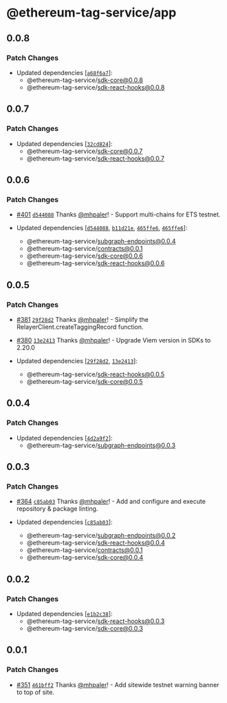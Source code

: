 # @ethereum-tag-service/app

## 0.0.8

### Patch Changes

- Updated dependencies [[`a68f6a7`](https://github.com/ethereum-tag-service/ets/commit/a68f6a70a1616c1e75e5df6e2ee4e3c546620d82)]:
  - @ethereum-tag-service/sdk-core@0.0.8
  - @ethereum-tag-service/sdk-react-hooks@0.0.8

## 0.0.7

### Patch Changes

- Updated dependencies [[`32cd824`](https://github.com/ethereum-tag-service/ets/commit/32cd82415e907e6d143281e2d9b5436d5a44fb1c)]:
  - @ethereum-tag-service/sdk-core@0.0.7
  - @ethereum-tag-service/sdk-react-hooks@0.0.7

## 0.0.6

### Patch Changes

- [#401](https://github.com/ethereum-tag-service/ets/pull/401) [`d544088`](https://github.com/ethereum-tag-service/ets/commit/d544088664ac78424d290ee417c85dd9bf205749) Thanks [@mhpaler](https://github.com/mhpaler)! - Support multi-chains for ETS testnet.

- Updated dependencies [[`d544088`](https://github.com/ethereum-tag-service/ets/commit/d544088664ac78424d290ee417c85dd9bf205749), [`b11d21e`](https://github.com/ethereum-tag-service/ets/commit/b11d21ea8ede9938442165da29550dfef405a658), [`465ffe6`](https://github.com/ethereum-tag-service/ets/commit/465ffe6a5d99a469e770d5118e231eccf3faa86f), [`465ffe6`](https://github.com/ethereum-tag-service/ets/commit/465ffe6a5d99a469e770d5118e231eccf3faa86f)]:
  - @ethereum-tag-service/subgraph-endpoints@0.0.4
  - @ethereum-tag-service/contracts@0.0.1
  - @ethereum-tag-service/sdk-core@0.0.6
  - @ethereum-tag-service/sdk-react-hooks@0.0.6

## 0.0.5

### Patch Changes

- [#381](https://github.com/ethereum-tag-service/ets/pull/381) [`29f28d2`](https://github.com/ethereum-tag-service/ets/commit/29f28d22ffdf412156afe76f1acc08aa72d5ce00) Thanks [@mhpaler](https://github.com/mhpaler)! - Simplify the RelayerClient.createTaggingRecord function.

- [#380](https://github.com/ethereum-tag-service/ets/pull/380) [`13e2413`](https://github.com/ethereum-tag-service/ets/commit/13e24136e3eae44404e3655c5a826465736452d0) Thanks [@mhpaler](https://github.com/mhpaler)! - Upgrade Viem version in SDKs to 2.20.0

- Updated dependencies [[`29f28d2`](https://github.com/ethereum-tag-service/ets/commit/29f28d22ffdf412156afe76f1acc08aa72d5ce00), [`13e2413`](https://github.com/ethereum-tag-service/ets/commit/13e24136e3eae44404e3655c5a826465736452d0)]:
  - @ethereum-tag-service/sdk-react-hooks@0.0.5
  - @ethereum-tag-service/sdk-core@0.0.5

## 0.0.4

### Patch Changes

- Updated dependencies [[`4d2a9f2`](https://github.com/ethereum-tag-service/ets/commit/4d2a9f27ab59017b87294573ebc5f5f5a08d22f7)]:
  - @ethereum-tag-service/subgraph-endpoints@0.0.3

## 0.0.3

### Patch Changes

- [#364](https://github.com/ethereum-tag-service/ets/pull/364) [`c85ab03`](https://github.com/ethereum-tag-service/ets/commit/c85ab033adbff506a27e0c747da01a0ac53e9f59) Thanks [@mhpaler](https://github.com/mhpaler)! - Add and configure and execute repository & package linting.

- Updated dependencies [[`c85ab03`](https://github.com/ethereum-tag-service/ets/commit/c85ab033adbff506a27e0c747da01a0ac53e9f59)]:
  - @ethereum-tag-service/subgraph-endpoints@0.0.2
  - @ethereum-tag-service/sdk-react-hooks@0.0.4
  - @ethereum-tag-service/contracts@0.0.1
  - @ethereum-tag-service/sdk-core@0.0.4

## 0.0.2

### Patch Changes

- Updated dependencies [[`e1b2c38`](https://github.com/ethereum-tag-service/ets/commit/e1b2c38f4c10b2f225d30354732004cf90620f1e)]:
  - @ethereum-tag-service/sdk-react-hooks@0.0.3
  - @ethereum-tag-service/sdk-core@0.0.3

## 0.0.1

### Patch Changes

- [#351](https://github.com/ethereum-tag-service/ets/pull/351) [`461bff2`](https://github.com/ethereum-tag-service/ets/commit/461bff23bcf29522b9d94fa4f3bd2524b4eac754) Thanks [@mhpaler](https://github.com/mhpaler)! - Add sitewide testnet warning banner to top of site.
